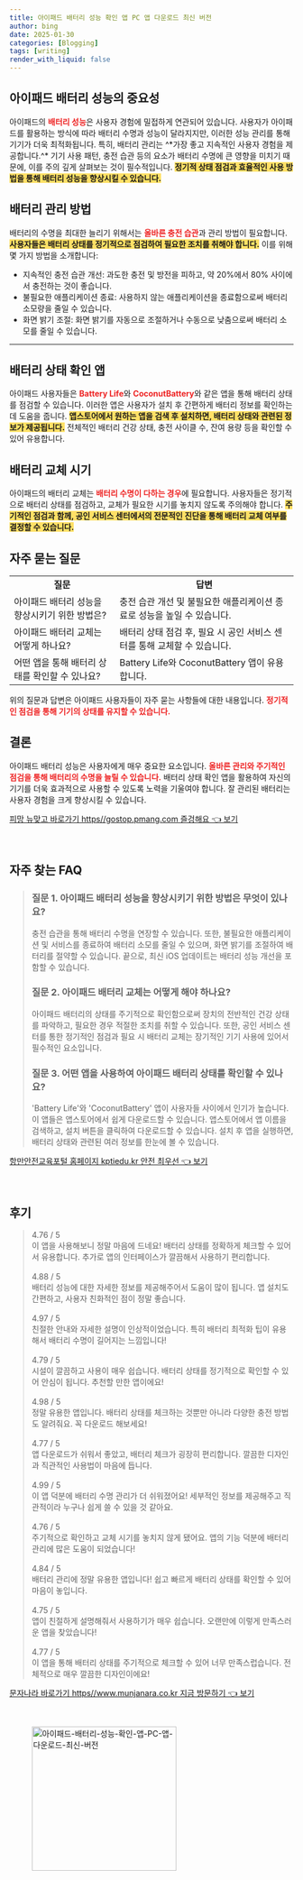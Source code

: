 ```yaml
---
title: 아이패드 배터리 성능 확인 앱 PC 앱 다운로드 최신 버전
author: bing
date: 2025-01-30
categories: [Blogging]
tags: [writing]
render_with_liquid: false
---
```



<h2 id='아이패드 배터리 성능의 중요성'>아이패드 배터리 성능의 중요성</h2>

<p>아이패드의 <b><span style="color: #ee2323;">배터리 성능</span></b>은 사용자 경험에 밀접하게 연관되어 있습니다. 사용자가 아이패드를 활용하는 방식에 따라 배터리 수명과 성능이 달라지지만, 이러한 성능 관리를 통해 기기가 더욱 최적화됩니다. 특히, 배터리 관리는 ^*가장 좋고 지속적인 사용자 경험을 제공합니다.^* 기기 사용 패턴, 충전 습관 등의 요소가 배터리 수명에 큰 영향을 미치기 때문에, 이를 주의 깊게 살펴보는 것이 필수적입니다. <b><span style="background-color: #ffe066;">정기적 상태 점검과 효율적인 사용 방법을 통해 배터리 성능을 향상시킬 수 있습니다.</span></b></p>

<h2 id='배터리 관리 방법'>배터리 관리 방법</h2>

<p>배터리의 수명을 최대한 늘리기 위해서는 <b><span style="color: #ee2323;">올바른 충전 습관</span></b>과 관리 방법이 필요합니다. <b><span style="background-color: #ffe066;">사용자들은 배터리 상태를 정기적으로 점검하여 필요한 조치를 취해야 합니다.</span></b> 이를 위해 몇 가지 방법을 소개합니다:</p>

<ul>
    <li>지속적인 충전 습관 개선: 과도한 충전 및 방전을 피하고, 약 20%에서 80% 사이에서 충전하는 것이 좋습니다.</li>
    <li>불필요한 애플리케이션 종료: 사용하지 않는 애플리케이션을 종료함으로써 배터리 소모량을 줄일 수 있습니다.</li>
    <li>화면 밝기 조절: 화면 밝기를 자동으로 조절하거나 수동으로 낮춤으로써 배터리 소모를 줄일 수 있습니다.</li>
</ul>

<hr />

<h2 id='배터리 상태 확인 앱'>배터리 상태 확인 앱</h2>

<p>아이패드 사용자들은 <b><span style="color: #ee2323;">Battery Life</span></b>와 <b><span style="color: #ee2323;">CoconutBattery</span></b>와 같은 앱을 통해 배터리 상태를 점검할 수 있습니다. 이러한 앱은 사용자가 설치 후 간편하게 배터리 정보를 확인하는 데 도움을 줍니다. <b><span style="background-color: #ffe066;">앱스토어에서 원하는 앱을 검색 후 설치하면, 배터리 상태와 관련된 정보가 제공됩니다.</span></b> 전체적인 배터리 건강 상태, 충전 사이클 수, 잔여 용량 등을 확인할 수 있어 유용합니다.</p>

<h2 id='배터리 교체 시기'>배터리 교체 시기</h2>

<p>아이패드의 배터리 교체는 <b><span style="color: #ee2323;">배터리 수명이 다하는 경우</span></b>에 필요합니다. 사용자들은 정기적으로 배터리 상태를 점검하고, 교체가 필요한 시기를 놓치지 않도록 주의해야 합니다. <b><span style="background-color: #ffe066;">주기적인 점검과 함께, 공인 서비스 센터에서의 전문적인 진단을 통해 배터리 교체 여부를 결정할 수 있습니다.</span></b></p>

<h2 id='자주 묻는 질문'>자주 묻는 질문</h2>

<table>
    <tr>
        <td style="text-align: center; height: 17px;"><b>질문</b></td>
        <td style="text-align: center; height: 17px;"><b>답변</b></td>
    </tr>
    <tr>
        <td>아이패드 배터리 성능을 향상시키기 위한 방법은?</td>
        <td>충전 습관 개선 및 불필요한 애플리케이션 종료로 성능을 높일 수 있습니다.</td>
    </tr>
    <tr>
        <td>아이패드 배터리 교체는 어떻게 하나요?</td>
        <td>배터리 상태 점검 후, 필요 시 공인 서비스 센터를 통해 교체할 수 있습니다.</td>
    </tr>
    <tr>
        <td>어떤 앱을 통해 배터리 상태를 확인할 수 있나요?</td>
        <td>Battery Life와 CoconutBattery 앱이 유용합니다.</td>
    </tr>
</table>

<p>위의 질문과 답변은 아이패드 사용자들이 자주 묻는 사항들에 대한 내용입니다. <b><span style="color: #ee2323;">정기적인 점검을 통해 기기의 상태를 유지할 수 있습니다.</span></b></p>

<h2 id='결론'>결론</h2>

<p>아이패드 배터리 성능은 사용자에게 매우 중요한 요소입니다. <b><span style="color: #ee2323;">올바른 관리와 주기적인 점검을 통해 배터리의 수명을 늘릴 수 있습니다.</span></b> 배터리 상태 확인 앱을 활용하여 자신의 기기를 더욱 효과적으로 사용할 수 있도록 노력을 기울여야 합니다. 잘 관리된 배터리는 사용자 경험을 크게 향상시킬 수 있습니다.</p>


<p><a class="click-button" title="피망 뉴맞고 바로가기 https//gostop.pmang.com 즐겅해요" href="https://afficreate.github.io/posts/%ED%94%BC%EB%A7%9D-%EB%89%B4%EB%A7%9E%EA%B3%A0-%EB%B0%94%EB%A1%9C%EA%B0%80%EA%B8%B0-httpsgostop.pmang.com-%EC%A6%90%EA%B2%85%ED%95%B4%EC%9A%94/" rel="dofollow">피망 뉴맞고 바로가기 https//gostop.pmang.com 즐겅해요 👈 보기</a></p><br>
<h2 id='자주_찾는_FAQ'>자주 찾는 FAQ</h2>
<div itemscope="" itemtype="https://schema.org/FAQPage"> 
<blockquote> 
<div itemscope="" itemprop="mainEntity" itemtype="https://schema.org/Question"> 
<h3 itemprop="name">질문 1. 아이패드 배터리 성능을 향상시키기 위한 방법은 무엇이 있나요?</h3> 
<div itemscope="" itemprop="acceptedAnswer" itemtype="https://schema.org/Answer"> 
<span itemprop="text"> 
<p>충전 습관을 통해 배터리 수명을 연장할 수 있습니다. 또한, 불필요한 애플리케이션 및 서비스를 종료하여 배터리 소모를 줄일 수 있으며, 화면 밝기를 조절하여 배터리를 절약할 수 있습니다. 끝으로, 최신 iOS 업데이트는 배터리 성능 개선을 포함할 수 있습니다.</p> 
</span> 
</div> 
</div> 

<div itemscope="" itemprop="mainEntity" itemtype="https://schema.org/Question"> 
<h3 itemprop="name">질문 2. 아이패드 배터리 교체는 어떻게 해야 하나요?</h3> 
<div itemscope="" itemprop="acceptedAnswer" itemtype="https://schema.org/Answer"> 
<span itemprop="text"> 
<p>아이패드 배터리의 상태를 주기적으로 확인함으로써 장치의 전반적인 건강 상태를 파악하고, 필요한 경우 적절한 조치를 취할 수 있습니다. 또한, 공인 서비스 센터를 통한 정기적인 점검과 필요 시 배터리 교체는 장기적인 기기 사용에 있어서 필수적인 요소입니다.</p> 
</span> 
</div> 
</div> 

<div itemscope="" itemprop="mainEntity" itemtype="https://schema.org/Question"> 
<h3 itemprop="name">질문 3. 어떤 앱을 사용하여 아이패드 배터리 상태를 확인할 수 있나요?</h3> 
<div itemscope="" itemprop="acceptedAnswer" itemtype="https://schema.org/Answer"> 
<span itemprop="text"> 
<p>'Battery Life'와 'CoconutBattery' 앱이 사용자들 사이에서 인기가 높습니다. 이 앱들은 앱스토어에서 쉽게 다운로드할 수 있습니다. 앱스토어에서 앱 이름을 검색하고, 설치 버튼을 클릭하여 다운로드할 수 있습니다. 설치 후 앱을 실행하면, 배터리 상태와 관련된 여러 정보를 한눈에 볼 수 있습니다.</p> 
</span> 
</div> 
</div> 

</blockquote> 
</div>
<p><a class="click-button" title="항만안전교육포털 홈페이지 kptiedu.kr 안전 최우선" href="https://afficreate.github.io/posts/%ED%95%AD%EB%A7%8C%EC%95%88%EC%A0%84%EA%B5%90%EC%9C%A1%ED%8F%AC%ED%84%B8-%ED%99%88%ED%8E%98%EC%9D%B4%EC%A7%80-kptiedu.kr-%EC%95%88%EC%A0%84-%EC%B5%9C%EC%9A%B0%EC%84%A0/" rel="dofollow">항만안전교육포털 홈페이지 kptiedu.kr 안전 최우선 👈 보기</a></p><br>
<h2 id='후기'>후기</h2>
<div itemscope itemtype="https://schema.org/Product">
  <blockquote>
  <div itemprop="review" itemscope itemtype="https://schema.org/Review">
      <div itemprop="reviewRating" itemscope itemtype="https://schema.org/Rating"> <span itemprop="ratingValue">4.76</span> / <span itemprop="bestRating">5</span> </div>
      <span itemprop="reviewBody">이 앱을 사용해보니 정말 마음에 드네요! 배터리 상태를 정확하게 체크할 수 있어서 유용합니다. 추가로 앱의 인터페이스가 깔끔해서 사용하기 편리합니다.</span>
  </div>
  <br>
  <div itemprop="review" itemscope itemtype="https://schema.org/Review">
      <div itemprop="reviewRating" itemscope itemtype="https://schema.org/Rating"> <span itemprop="ratingValue">4.88</span> / <span itemprop="bestRating">5</span> </div>
      <span itemprop="reviewBody">배터리 성능에 대한 자세한 정보를 제공해주어서 도움이 많이 됩니다. 앱 설치도 간편하고, 사용자 친화적인 점이 정말 좋습니다.</span>
  </div>
  <br>
  <div itemprop="review" itemscope itemtype="https://schema.org/Review">
      <div itemprop="reviewRating" itemscope itemtype="https://schema.org/Rating"> <span itemprop="ratingValue">4.97</span> / <span itemprop="bestRating">5</span> </div>
      <span itemprop="reviewBody">친절한 안내와 자세한 설명이 인상적이었습니다. 특히 배터리 최적화 팁이 유용해서 배터리 수명이 길어지는 느낌입니다!</span>
  </div>
  <br>
  <div itemprop="review" itemscope itemtype="https://schema.org/Review">
      <div itemprop="reviewRating" itemscope itemtype="https://schema.org/Rating"> <span itemprop="ratingValue">4.79</span> / <span itemprop="bestRating">5</span> </div>
      <span itemprop="reviewBody">시설이 깔끔하고 사용이 매우 쉽습니다. 배터리 상태를 정기적으로 확인할 수 있어 안심이 됩니다. 추천할 만한 앱이에요!</span>
  </div>
  <br>
  <div itemprop="review" itemscope itemtype="https://schema.org/Review">
      <div itemprop="reviewRating" itemscope itemtype="https://schema.org/Rating"> <span itemprop="ratingValue">4.98</span> / <span itemprop="bestRating">5</span> </div>
      <span itemprop="reviewBody">정말 유용한 앱입니다. 배터리 상태를 체크하는 것뿐만 아니라 다양한 충전 방법도 알려줘요. 꼭 다운로드 해보세요!</span>
  </div>
  <br>
  <div itemprop="review" itemscope itemtype="https://schema.org/Review">
      <div itemprop="reviewRating" itemscope itemtype="https://schema.org/Rating"> <span itemprop="ratingValue">4.77</span> / <span itemprop="bestRating">5</span> </div>
      <span itemprop="reviewBody">앱 다운로드가 쉬워서 좋았고, 배터리 체크가 굉장히 편리합니다. 깔끔한 디자인과 직관적인 사용법이 마음에 듭니다.</span>
  </div>
  <br>
  <div itemprop="review" itemscope itemtype="https://schema.org/Review">
      <div itemprop="reviewRating" itemscope itemtype="https://schema.org/Rating"> <span itemprop="ratingValue">4.99</span> / <span itemprop="bestRating">5</span> </div>
      <span itemprop="reviewBody">이 앱 덕분에 배터리 수명 관리가 더 쉬워졌어요! 세부적인 정보를 제공해주고 직관적이라 누구나 쉽게 쓸 수 있을 것 같아요.</span>
  </div>
  <br>
  <div itemprop="review" itemscope itemtype="https://schema.org/Review">
      <div itemprop="reviewRating" itemscope itemtype="https://schema.org/Rating"> <span itemprop="ratingValue">4.76</span> / <span itemprop="bestRating">5</span> </div>
      <span itemprop="reviewBody">주기적으로 확인하고 교체 시기를 놓치지 않게 됐어요. 앱의 기능 덕분에 배터리 관리에 많은 도움이 되었습니다!</span>
  </div>
  <br>
  <div itemprop="review" itemscope itemtype="https://schema.org/Review">
      <div itemprop="reviewRating" itemscope itemtype="https://schema.org/Rating"> <span itemprop="ratingValue">4.84</span> / <span itemprop="bestRating">5</span> </div>
      <span itemprop="reviewBody">배터리 관리에 정말 유용한 앱입니다! 쉽고 빠르게 배터리 상태를 확인할 수 있어 마음이 놓입니다.</span>
  </div>
  <br>
  <div itemprop="review" itemscope itemtype="https://schema.org/Review">
      <div itemprop="reviewRating" itemscope itemtype="https://schema.org/Rating"> <span itemprop="ratingValue">4.75</span> / <span itemprop="bestRating">5</span> </div>
      <span itemprop="reviewBody">앱이 친절하게 설명해줘서 사용하기가 매우 쉽습니다. 오랜만에 이렇게 만족스러운 앱을 찾았습니다!</span>
  </div>
  <br>
  <div itemprop="review" itemscope itemtype="https://schema.org/Review">
      <div itemprop="reviewRating" itemscope itemtype="https://schema.org/Rating"> <span itemprop="ratingValue">4.77</span> / <span itemprop="bestRating">5</span> </div>
      <span itemprop="reviewBody">이 앱을 통해 배터리 상태를 주기적으로 체크할 수 있어 너무 만족스럽습니다. 전체적으로 매우 깔끔한 디자인이에요!</span>
  </div>
  </blockquote>
</div>
<p><a class="click-button" title="문자나라 바로가기 https//www.munjanara.co.kr 지금 방문하기" href="https://afficreate.github.io/posts/%EB%AC%B8%EC%9E%90%EB%82%98%EB%9D%BC-%EB%B0%94%EB%A1%9C%EA%B0%80%EA%B8%B0-httpswww.munjanara.co.kr-%EC%A7%80%EA%B8%88-%EB%B0%A9%EB%AC%B8%ED%95%98%EA%B8%B0/" rel="dofollow">문자나라 바로가기 https//www.munjanara.co.kr 지금 방문하기 👈 보기</a></p><br>
<figure class="image"><img src="https://afficreate.github.io/assets/img/thumbnail/아이패드-배터리-성능-확인-앱-PC-앱-다운로드-최신-버전.webp" alt="아이패드-배터리-성능-확인-앱-PC-앱-다운로드-최신-버전" width="256" height="256"></figure>